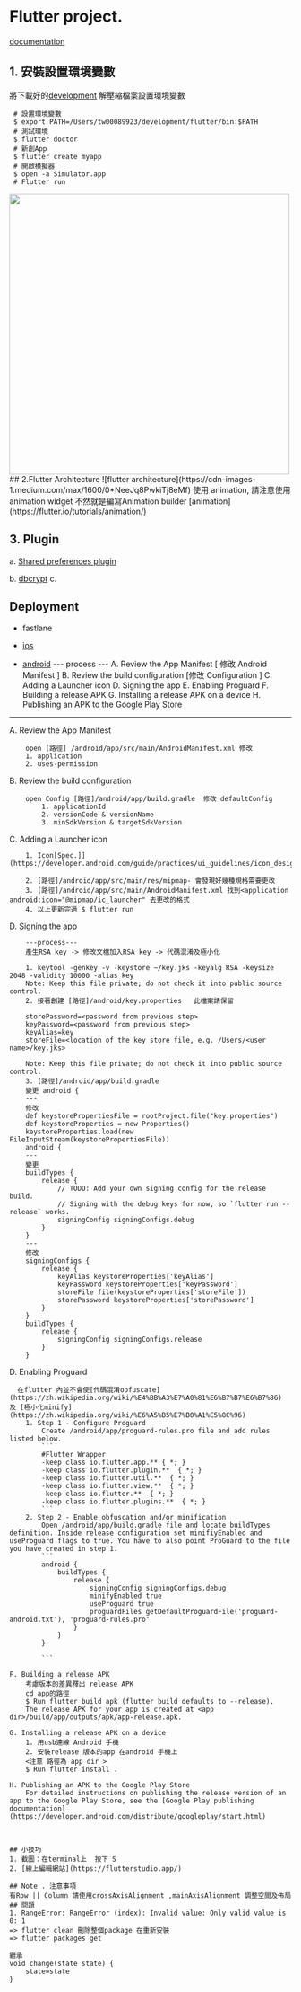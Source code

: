 
# Flutter project.
[documentation](https://flutter.io/)

## 1. 安裝設置環境變數

將下載好的[development](https://storage.googleapis.com/flutter_infra/releases/beta/macos/flutter_macos_v0.5.1-beta.zip) 解壓縮檔案設置環境變數

```
 # 設置環境變數 
 $ export PATH=/Users/tw00089923/development/flutter/bin:$PATH
 # 測試環境
 $ flutter doctor  
 # 新創App
 $ flutter create myapp
 # 開啟模擬器
 $ open -a Simulator.app
 # Flutter run 
```



<img src="https://flutter.io/images/flutter-starter-app-android.png" width="500">
## 2.Flutter Architecture
![flutter architecture](https://cdn-images-1.medium.com/max/1600/0*NeeJq8PwkiTj8eMf)
使用 animation, 請注意使用animation widget 不然就是編寫Animation builder 
[animation](https://flutter.io/tutorials/animation/)

## 3. Plugin 

a. [Shared preferences plugin](https://github.com/flutter/plugins/tree/master/packages/shared_preferences)

b. [dbcrypt](https://pub.dartlang.org/packages/dbcrypt)
c.



## Deployment 

- fastlane

- [ios]()

- [android](https://flutter.io/android-release/)
--- process ---
A. Review the App Manifest [ 修改 Android Manifest  ]
B. Review the build configuration [修改 Configuration ]
C. Adding a Launcher icon
D. Signing the app
E. Enabling Proguard
F. Building a release APK
G. Installing a release APK on a device
H. Publishing an APK to the Google Play Store
---

A. Review the App Manifest
```
    open [路徑] /android/app/src/main/AndroidManifest.xml 修改
    1. application
    2. uses-permission
```
B. Review the build configuration 
```
    open Config [路徑]/android/app/build.gradle  修改 defaultConfig
        1. applicationId
        2. versionCode & versionName
        3. minSdkVersion & targetSdkVersion
```
C. Adding a Launcher icon
```
    1. Icon[Spec.]](https://developer.android.com/guide/practices/ui_guidelines/icon_design_launcher.html)

    2. [路徑]/android/app/src/main/res/mipmap- 會發現好幾種規格需要更改
    3. [路徑]/android/app/src/main/AndroidManifest.xml 找到<application android:icon="@mipmap/ic_launcher" 去更改的格式
    4. 以上更新完過 $ flutter run 
```
D. Signing the app
```
    ---process---
    產生RSA key -> 修改文檔加入RSA key -> 代碼混淆及極小化

    1. keytool -genkey -v -keystore ~/key.jks -keyalg RSA -keysize 2048 -validity 10000 -alias key
    Note: Keep this file private; do not check it into public source control.
    2. 接著創建 [路徑]/android/key.properties   此檔案請保留

    storePassword=<password from previous step>
    keyPassword=<password from previous step>
    keyAlias=key
    storeFile=<location of the key store file, e.g. /Users/<user name>/key.jks>

    Note: Keep this file private; do not check it into public source control.
    3. [路徑]/android/app/build.gradle
    變更 android {
    ---
    修改
    def keystorePropertiesFile = rootProject.file("key.properties")
    def keystoreProperties = new Properties()
    keystoreProperties.load(new FileInputStream(keystorePropertiesFile))
    android {
    ---
    變更 
    buildTypes {
        release {
            // TODO: Add your own signing config for the release build.
            // Signing with the debug keys for now, so `flutter run --release` works.
            signingConfig signingConfigs.debug
        }
    }
    ---
    修改
    signingConfigs {
        release {
            keyAlias keystoreProperties['keyAlias']
            keyPassword keystoreProperties['keyPassword']
            storeFile file(keystoreProperties['storeFile'])
            storePassword keystoreProperties['storePassword']
        }
    }
    buildTypes {
        release {
            signingConfig signingConfigs.release
        }
    }
```
D. Enabling Proguard 
```
  在flutter 內並不會使[代碼混淆obfuscate](https://zh.wikipedia.org/wiki/%E4%BB%A3%E7%A0%81%E6%B7%B7%E6%B7%86) 及 [極小化minify](https://zh.wikipedia.org/wiki/%E6%A5%B5%E7%B0%A1%E5%8C%96)
    1. Step 1 - Configure Proguard 
        Create /android/app/proguard-rules.pro file and add rules listed below.
        ```
        #Flutter Wrapper
        -keep class io.flutter.app.** { *; }
        -keep class io.flutter.plugin.**  { *; }
        -keep class io.flutter.util.**  { *; }
        -keep class io.flutter.view.**  { *; }
        -keep class io.flutter.**  { *; }
        -keep class io.flutter.plugins.**  { *; }
        ```
    2. Step 2 - Enable obfuscation and/or minification
        Open /android/app/build.gradle file and locate buildTypes definition. Inside release configuration set minifiyEnabled and useProguard flags to true. You have to also point ProGuard to the file you have created in step 1.
        ```
        android {
            buildTypes {
                release {
                    signingConfig signingConfigs.debug
                    minifyEnabled true
                    useProguard true
                    proguardFiles getDefaultProguardFile('proguard-android.txt'), 'proguard-rules.pro'
                }
            }
        }

        ```

F. Building a release APK
    考慮版本的差異釋出 release APK
    cd app的路徑
    $ Run flutter build apk (flutter build defaults to --release).
    The release APK for your app is created at <app dir>/build/app/outputs/apk/app-release.apk.

G. Installing a release APK on a device
    1. 用usb連線 Android 手機
    2. 安裝release 版本的app 在android 手機上
    <注意 路徑為 app dir >
    $ Run flutter install .

H. Publishing an APK to the Google Play Store
    For detailed instructions on publishing the release version of an app to the Google Play Store, see the [Google Play publishing documentation](https://developer.android.com/distribute/googleplay/start.html)



## 小技巧 
1. 截圖：在terminal上  按下 S
2. [線上編輯網站](https://flutterstudio.app/)

## Note . 注意事項
有Row || Column 請使用crossAxisAlignment ,mainAxisAlignment 調整空間及佈局
## 問題 
1. RangeError: RangeError (index): Invalid value: Only valid value is 0: 1
=> flutter clean 刪除整個package 在重新安裝 
=> flutter packages get

繼承 
void change(state state) {
    state=state
}
